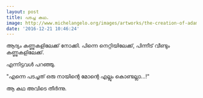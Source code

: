 ```yaml
---
layout: post
title: പടച്ച കഥ.
image: http://www.michelangelo.org/images/artworks/the-creation-of-adam.jpg
date: '2016-12-21 10:46:24'
---
```


ആദ്യം കണ്ണുകളിലേക്ക് നോക്കി. പിന്നെ നെറ്റിയിലേക്ക്, പിന്നീട് വീണ്ടും കണ്ണുകളിലേക്ക്.

എന്നിട്ടവൾ പറഞ്ഞു.

"എന്നെ പടച്ചത് ഒരു നായിന്റെ മോന്റെ എല്ലും കൊണ്ടല്ലാ...!"

ആ കഥ അവിടെ തീർന്നു.

